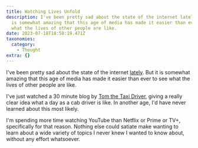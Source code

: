 ```yaml
---
title: Watching Lives Unfold
description: I've been pretty sad about the state of the internet lately. But it
  is somewhat amazing that this age of media has made it easier than ever to see
  what the lives of other people are like.
date: 2023-07-18T18:58:19.471Z
taxonomies:
  category:
    - Thought
extra: {}
---
```

I've been pretty sad about the state of the internet [lately](https://schof.co/now-that-the-trust-is-over). But it is somewhat amazing that this age of media has made it easier than ever to see what the lives of other people are like. 

I've just watched a 30 minute blog by [Tom the Taxi Driver](https://schof.co/now-that-the-trust-is-over), giving a really clear idea what a day as a cab driver is like. In another age, I'd have never learned about this most likely.

I'm spending more time watching YouTube than Netflix or Prime or TV+, specifically for that reason. Nothing else could satiate make wanting to learn about a wide variety of topics I never knew I wanted to know about, without any effort whatsoever.